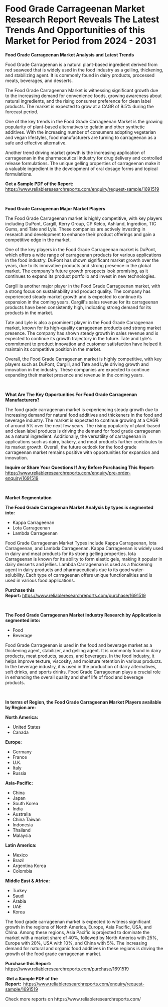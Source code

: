<p><h1>Food Grade Carrageenan Market Research Report Reveals The Latest Trends And Opportunities of this Market for Period from 2024 - 2031</h1></p><p><strong>Food Grade Carrageenan Market Analysis and Latest Trends</strong></p>
<p><p>Food Grade Carrageenan is a natural plant-based ingredient derived from red seaweed that is widely used in the food industry as a gelling, thickening, and stabilizing agent. It is commonly found in dairy products, processed meats, beverages, and desserts.</p><p>The Food Grade Carrageenan Market is witnessing significant growth due to the increasing demand for convenience foods, growing awareness about natural ingredients, and the rising consumer preference for clean label products. The market is expected to grow at a CAGR of 9.5% during the forecast period.</p><p>One of the key trends in the Food Grade Carrageenan Market is the growing popularity of plant-based alternatives to gelatin and other synthetic additives. With the increasing number of consumers adopting vegetarian and vegan lifestyles, food manufacturers are turning to carrageenan as a safe and effective alternative.</p><p>Another trend driving market growth is the increasing application of carrageenan in the pharmaceutical industry for drug delivery and controlled release formulations. The unique gelling properties of carrageenan make it a valuable ingredient in the development of oral dosage forms and topical formulations.</p></p>
<p><strong>Get a Sample PDF of the Report:&nbsp;</strong> <a href="https://www.reliableresearchreports.com/enquiry/request-sample/1691519">https://www.reliableresearchreports.com/enquiry/request-sample/1691519</a></p>
<p>&nbsp;</p>
<p><strong>Food Grade Carrageenan Major Market Players</strong></p>
<p><p>The Food Grade Carrageenan market is highly competitive, with key players including DuPont, Cargill, Kerry Group, CP Kelco, Ashland, Ingredion, TIC Gums, and Tate and Lyle. These companies are actively investing in research and development to enhance their product offerings and gain a competitive edge in the market. </p><p>One of the key players in the Food Grade Carrageenan market is DuPont, which offers a wide range of carrageenan products for various applications in the food industry. DuPont has shown significant market growth over the years, due to its innovative products and strong presence in the global market. The company's future growth prospects look promising, as it continues to expand its product portfolio and invest in new technologies.</p><p>Cargill is another major player in the Food Grade Carrageenan market, with a strong focus on sustainability and product quality. The company has experienced steady market growth and is expected to continue its expansion in the coming years. Cargill's sales revenue for its carrageenan products have been consistently high, indicating strong demand for its products in the market.</p><p>Tate and Lyle is also a prominent player in the Food Grade Carrageenan market, known for its high-quality carrageenan products and strong market presence. The company has shown steady growth in sales revenue and is expected to continue its growth trajectory in the future. Tate and Lyle's commitment to product innovation and customer satisfaction have helped it maintain its competitive position in the market.</p><p>Overall, the Food Grade Carrageenan market is highly competitive, with key players such as DuPont, Cargill, and Tate and Lyle driving growth and innovation in the industry. These companies are expected to continue expanding their market presence and revenue in the coming years.</p></p>
<p>&nbsp;</p>
<p><strong>What Are The Key Opportunities For Food Grade Carrageenan Manufacturers?</strong></p>
<p><p>The food grade carrageenan market is experiencing steady growth due to increasing demand for natural food additives and thickeners in the food and beverage industry. The market is expected to continue growing at a CAGR of around 5% over the next few years. The rising popularity of plant-based and clean label products is driving the demand for food grade carrageenan as a natural ingredient. Additionally, the versatility of carrageenan in applications such as dairy, bakery, and meat products further contributes to its market growth. Overall, the future outlook for the food grade carrageenan market remains positive with opportunities for expansion and innovation.</p></p>
<p><strong>Inquire or Share Your Questions If Any Before Purchasing This Report:</strong> <a href="https://www.reliableresearchreports.com/enquiry/pre-order-enquiry/1691519">https://www.reliableresearchreports.com/enquiry/pre-order-enquiry/1691519</a></p>
<p>&nbsp;</p>
<p><strong>Market Segmentation</strong></p>
<p><strong>The Food Grade Carrageenan Market Analysis by types is segmented into:</strong></p>
<p><ul><li>Kappa Carrageenan</li><li>Lota Carrageenan</li><li>Lambda Carrageenan</li></ul></p>
<p><p>Food Grade Carrageenan Market Types include Kappa Carrageenan, Iota Carrageenan, and Lambda Carrageenan. Kappa Carrageenan is widely used in dairy and meat products for its strong gelling properties. Iota Carrageenan is known for its ability to form elastic gels, making it popular in dairy desserts and jellies. Lambda Carrageenan is used as a thickening agent in dairy products and pharmaceuticals due to its good water-solubility. Each type of carrageenan offers unique functionalities and is used in various food applications.</p></p>
<p><strong>Purchase this Report:&nbsp;</strong><a href="https://www.reliableresearchreports.com/purchase/1691519">https://www.reliableresearchreports.com/purchase/1691519</a></p>
<p>&nbsp;</p>
<p><strong>The Food Grade Carrageenan Market Industry Research by Application is segmented into:</strong></p>
<p><ul><li>Food</li><li>Beverage</li></ul></p>
<p><p>Food Grade Carrageenan is used in the food and beverage market as a thickening agent, stabilizer, and gelling agent. It is commonly found in dairy products, meat products, sauces, and beverages. In the food industry, it helps improve texture, viscosity, and moisture retention in various products. In the beverage industry, it is used in the production of dairy alternatives, soft drinks, and sports drinks. Food Grade Carrageenan plays a crucial role in enhancing the overall quality and shelf life of food and beverage products.</p></p>
<p>&nbsp;</p>
<p><strong>In terms of Region, the Food Grade Carrageenan Market Players available by Region are:</strong></p>
<p>
    <p> <strong> North America: </strong>
        <ul>
            <li>United States</li>
            <li>Canada</li>
        </ul>
        </p> 
    <p> <strong> Europe: </strong>
        <ul>
            <li>Germany</li>
            <li>France</li>
            <li>U.K.</li>
            <li>Italy</li>
            <li>Russia</li>
        </ul>
        </p> 
    <p> <strong> Asia-Pacific: </strong>
        <ul>
            <li>China</li>
            <li>Japan</li>
            <li>South Korea</li>
            <li>India</li>
            <li>Australia</li>
            <li>China Taiwan</li>
            <li>Indonesia</li>
            <li>Thailand</li>
            <li>Malaysia</li>
        </ul>
        </p> 
    <p> <strong> Latin America: </strong>
        <ul>
            <li>Mexico</li>
            <li>Brazil</li>
            <li>Argentina Korea</li>
            <li>Colombia</li>
        </ul>
        </p> 
    <p> <strong> Middle East & Africa: </strong>
        <ul>
            <li>Turkey</li>
            <li>Saudi</li>
            <li>Arabia</li>
            <li>UAE</li>
            <li>Korea</li>
        </ul>
    </p>
    </p>
<p><p>The food grade carrageenan market is expected to witness significant growth in the regions of North America, Europe, Asia Pacific, USA, and China. Among these regions, Asia Pacific is projected to dominate the market with a market share of 40%, followed by North America with 25%, Europe with 20%, USA with 10%, and China with 5%. The increasing demand for natural and organic food additives in these regions is driving the growth of the food grade carrageenan market.</p></p>
<p><strong>Purchase this Report: </strong><a href="https://www.reliableresearchreports.com/purchase/1691519">https://www.reliableresearchreports.com/purchase/1691519</a></p>
<p>&nbsp;<strong>Get a Sample PDF of the Report:&nbsp;&nbsp;</strong><a href="https://www.reliableresearchreports.com/enquiry/request-sample/1691519">https://www.reliableresearchreports.com/enquiry/request-sample/1691519</a></p>
<p><strong></strong></p>
<p>Check more reports on https://www.reliableresearchreports.com/</p>